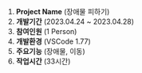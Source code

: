 1. __Project Name__ (장애물 피하기)
2.  __개발기간__ (2023.04.24 ~ 2023.04.28)
3.  __참여인원__ (1 Person)
4.  __개발환경__ (VSCode 1.77)
5.  __주요기능__ (장애물, 이동) 
6.  __작업시간__ (33시간) 

